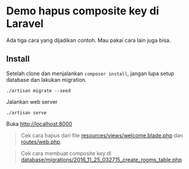 # Demo hapus composite key di Laravel

Ada tiga cara yang dijadikan contoh. Mau pakai cara lain juga bisa.

## Install

Setelah clone dan menjalankan `composer install`, jangan lupa setup database dan lakukan migration.

```
./artisan migrate --seed
```

Jalankan web server

```
./artisan serve
```

Buka [http://localhost:8000](http://localhost:8000)

> Cek cara hapus dari file 
[resources/views/welcome.blade.php](resources/views/welcome.blade.php) 
dan [routes/web.php](routes/web.php).

> Cek cara membuat composite key di 
[database/migrations/2016_11_25_032715_create_rooms_table.php](database/migrations/2016_11_25_032715_create_rooms_table.php)
